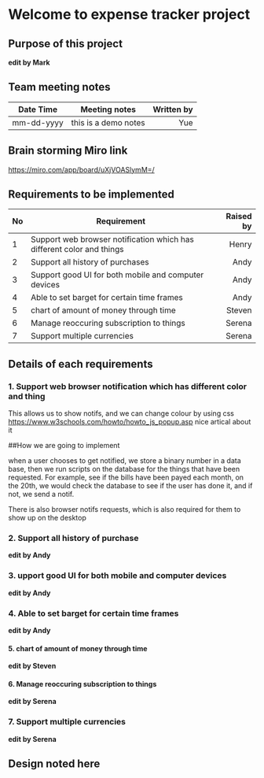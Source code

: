 # Welcome to expense tracker project

## Purpose of this project
**edit by Mark**

## Team meeting notes

| Date Time | Meeting notes| Written by |
| ------ | ------ | -----: |
|mm-dd-yyyy | this is a demo notes | Yue|

## Brain storming Miro link
https://miro.com/app/board/uXjVOASlymM=/


## Requirements to be implemented


| No | Requirement | Raised by  |
| ------ | ------ | -----: |
|1 | Support web browser notification which has different color and things | Henry|
|2|Support all history of purchases|Andy|
|3|Support good UI for both mobile and computer devices|Andy|
|4| Able to set barget for certain time frames| Andy|
|5| chart of amount of money through time| Steven| 
|6| Manage reoccuring subscription to things| Serena|
|7| Support multiple  currencies | Serena|

## Details of each requirements

### 1. Support web browser notification which has different color and thing
This allows us to show notifs, and we can change colour by using css
https://www.w3schools.com/howto/howto_js_popup.asp nice artical about it

##How we are going to implement

when a user chooses to get notified, we store a binary number in a data base, then we run scripts on the database for the things that have been requested. For example, see if the bills have been payed each month, on the 20th, we would check the database to see if the user has done it, and if not, we send a notif.

There is also browser notifs requests, which is also required for them to show up on the desktop

### 2. Support all history of purchase
**edit by Andy**

### 3. upport good UI for both mobile and computer devices
**edit by Andy**

### 4. Able to set barget for certain time frames
**edit by Andy**

#### 5. chart of amount of money through time
**edit by Steven**

#### 6. Manage reoccuring subscription to things
**edit by Serena**

### 7. Support multiple  currencies
**edit by Serena**


## Design noted here




